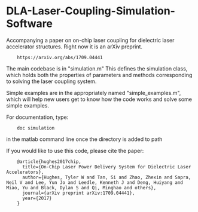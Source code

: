 # DLA-Laser-Coupling-Simulation-Software

Accompanying a paper on on-chip laser coupling for dielectric laser accelerator structures.  Right now it is an arXiv preprint.

        https://arxiv.org/abs/1709.04441

The main codebase is in "simulation.m"  This defines the simulation class, which holds both the properties of parameters and methods corresponding to solving the laser coupling system.

Simple examples are in the appropriately named "simple_examples.m", which will help new users get to know how the code works and solve some simple examples.

For documentation, type:

        doc simulation

in the matlab command line once the directory is added to path

If you would like to use this code, please cite the paper:


        @article{hughes2017chip,
          title={On-Chip Laser Power Delivery System for Dielectric Laser Accelerators},
          author={Hughes, Tyler W and Tan, Si and Zhao, Zhexin and Sapra, Neil V and Lee, Yun Jo and Leedle, Kenneth J and Deng, Huiyang and Miao, Yu and Black, Dylan S and Qi, Minghao and others},
          journal={arXiv preprint arXiv:1709.04441},
          year={2017}
        }

